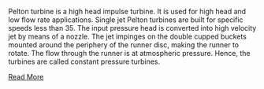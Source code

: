 Pelton turbine is a high head impulse turbine. It is used for high head and low flow rate applications. Single jet Pelton turbines are built for specific speeds less than 35. The input pressure head is converted into high velocity jet by means of a nozzle. The jet impinges on the double cupped buckets mounted around the periphery of the runner disc, making the runner to rotate. The flow through the runner is at atmospheric pressure. Hence, the turbines are called constant pressure turbines. 

[Read More](docs/10.Turbines.pdf)
